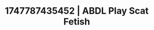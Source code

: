 ---
categories:
- Pinay
- Sensual teasing
- Self-pleasure
- Squirting orgasm
- 3D erotic games
image: /assets/images/1747787435452.jpg
layout: post
seo:
  description: Featured content with high-quality Scat Fetish, ABDL Play. HD images
    available.
  keywords: Scat Fetish, ABDL Play
  og_image: /assets/images/1747787435452.jpg
  schema_type: VisualArtwork
tags:
- ABDL Play
- '#1747787435452'
- Scat Fetish
title: 1747787435452 | ABDL Play Scat Fetish
---